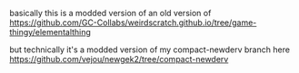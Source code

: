 basically this is a modded version of an old version of https://github.com/GC-Collabs/weirdscratch.github.io/tree/game-thingy/elementalthing

but technically it's a modded version of my compact-newderv branch here https://github.com/vejou/newgek2/tree/compact-newderv
